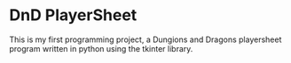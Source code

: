 # DnD PlayerSheet
This is my first programming project, a Dungions and Dragons playersheet program written in python using the tkinter library.